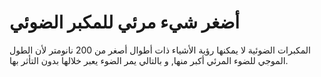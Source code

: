 # أضغر شيء مرئي للمكبر الضوئي

المكبرات الضوئية لا يمكنها رؤية الأشياء ذات أطوال أصغر من 200 نانومتر لأن الطول
الموجي للضوء المرئي أكبر منها, و بالتالي يمر الضوء يعبر خلالها بدون التأثر بها.
